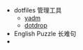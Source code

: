 - dotfiles 管理工具
	- [yadm](https://github.com/TheLocehiliosan/yadm)
	- [dotdrop](https://github.com/deadc0de6/dotdrop)
- English Puzzle 长难句
-